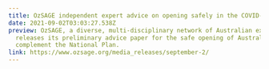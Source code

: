 ```yaml
---
title: OzSAGE independent expert advice on opening safely in the COVID-19 pandemic
date: 2021-09-02T03:03:27.538Z
preview: OzSAGE, a diverse, multi-disciplinary network of Australian experts,
  releases its preliminary advice paper for the safe opening of Australia to
  complement the National Plan.
link: https://www.ozsage.org/media_releases/september-2/
---
```

